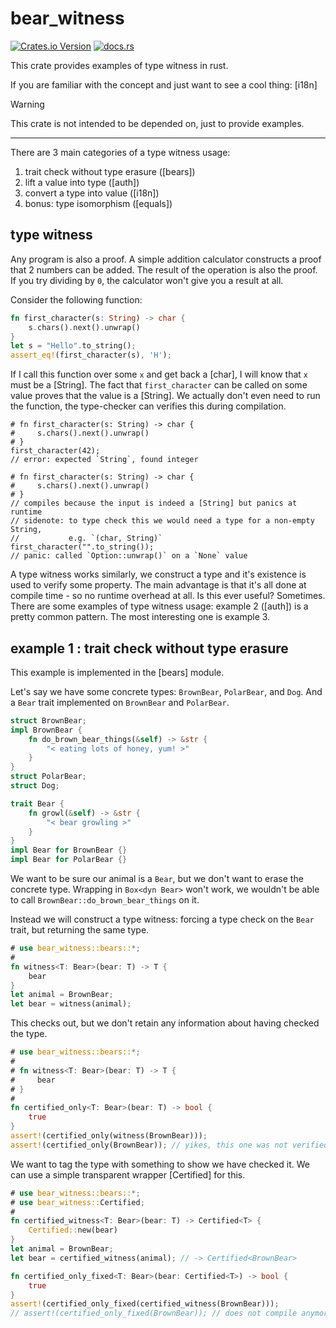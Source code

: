 # bear_witness

[![Crates.io Version](https://img.shields.io/crates/v/bear_witness)](https://crates.io/crates/bear_witness)
[![docs.rs](https://img.shields.io/docsrs/bear_witness)](https://docs.rs/bear_witness/0.1.0/bear_witness/)

This crate provides examples of type witness in rust.

If you are familiar with the concept and just want to see a cool thing: [i18n]

> [!WARNING]
> This crate is not intended to be depended on, just to provide examples.

---

There are 3 main categories of a type witness usage:
1. trait check without type erasure ([bears])
2. lift a value into type ([auth])
3. convert a type into value ([i18n])
4. bonus: type isomorphism ([equals])

## type witness

Any program is also a proof. A simple addition calculator constructs a proof that 2 numbers can be added.
The result of the operation is also the proof. If you try dividing by `0`, the calculator won't give you a result at all.

Consider the following function:
```rust
fn first_character(s: String) -> char {
    s.chars().next().unwrap()
}
let s = "Hello".to_string();
assert_eq!(first_character(s), 'H');
```
If I call this function over some `x` and get back a [char], I will know that `x` must be a [String].
The fact that `first_character` can be called on some value proves that the value is a [String].
We actually don't even need to run the function, the type-checker can verifies this during compilation.
```rust,compile_fail
# fn first_character(s: String) -> char {
#     s.chars().next().unwrap()
# }
first_character(42);
// error: expected `String`, found integer
```
```rust,should_panic
# fn first_character(s: String) -> char {
#     s.chars().next().unwrap()
# }
// compiles because the input is indeed a [String] but panics at runtime
// sidenote: to type check this we would need a type for a non-empty String,
//           e.g. `(char, String)`
first_character("".to_string());
// panic: called `Option::unwrap()` on a `None` value
```

A type witness works similarly, we construct a type and it's existence is used to verify some property.
The main advantage is that it's all done at compile time - so no runtime overhead at all.
Is this ever useful? Sometimes.
There are some examples of type witness usage: example 2 ([auth]) is a pretty common pattern.
The most interesting one is example 3.

## example 1 : trait check without type erasure

This example is implemented in the [bears] module.

Let's say we have some concrete types: `BrownBear`, `PolarBear`, and `Dog`.
And a `Bear` trait implemented on `BrownBear` and `PolarBear`.

```rust
struct BrownBear;
impl BrownBear {
    fn do_brown_bear_things(&self) -> &str {
        "< eating lots of honey, yum! >"
    }
}
struct PolarBear;
struct Dog;

trait Bear {
    fn growl(&self) -> &str {
        "< bear growling >"
    }
}
impl Bear for BrownBear {}
impl Bear for PolarBear {}
```

We want to be sure our animal is a `Bear`, but we don't want to erase the concrete type.
Wrapping in `Box<dyn Bear>` won't work, we wouldn't be able to call `BrownBear::do_brown_bear_things` on it.

Instead we will construct a type witness: forcing a type check on the `Bear` trait, but returning the same type.
```rust
# use bear_witness::bears::*;
#
fn witness<T: Bear>(bear: T) -> T {
    bear
}
let animal = BrownBear;
let bear = witness(animal);
```

This checks out, but we don't retain any information about having checked the type.
```rust
# use bear_witness::bears::*;
#
# fn witness<T: Bear>(bear: T) -> T {
#     bear
# }
#
fn certified_only<T: Bear>(bear: T) -> bool {
    true
}
assert!(certified_only(witness(BrownBear)));
assert!(certified_only(BrownBear)); // yikes, this one was not verified
```

We want to tag the type with something to show we have checked it.
We can use a simple transparent wrapper [Certified] for this.
```rust
# use bear_witness::bears::*;
# use bear_witness::Certified;
#
fn certified_witness<T: Bear>(bear: T) -> Certified<T> {
    Certified::new(bear)
}
let animal = BrownBear;
let bear = certified_witness(animal); // -> Certified<BrownBear>

fn certified_only_fixed<T: Bear>(bear: Certified<T>) -> bool {
    true
}
assert!(certified_only_fixed(certified_witness(BrownBear)));
// assert!(certified_only_fixed(BrownBear)); // does not compile anymore
```

